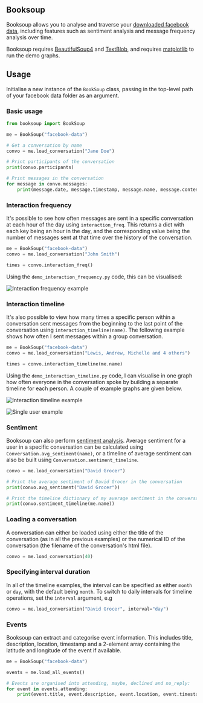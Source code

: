 ## Booksoup

Booksoup allows you to analyse and traverse your [downloaded facebook data](https://www.facebook.com/help/212802592074644?in_context), 
including features such as sentiment analysis and message frequency analysis over time.

Booksoup requires [BeautifulSoup4](https://www.crummy.com/software/BeautifulSoup/bs4/doc/) and [TextBlob](http://textblob.readthedocs.io/en/dev/), and requires [matplotlib](https://matplotlib.org/) to run the demo graphs.

## Usage

Initialise a new instance of the `BookSoup` class, passing in the top-level path of your facebook data folder as an argument.


### Basic usage

```python
from booksoup import BookSoup

me = BookSoup("facebook-data")

# Get a conversation by name
convo = me.load_conversation("Jane Doe")

# Print participants of the conversation
print(convo.participants)

# Print messages in the conversation
for message in convo.messages:
    print(message.date, message.timestamp, message.name, message.content)
```

### Interaction frequency
It's possible to see how often messages are sent in a specific conversation at each hour of the day using `interaction_freq`. This returns a dict with each key being an hour in the day, and the corresponding value being the number of messages sent at that time over the history of the conversation.
```python
me = BookSoup("facebook-data")
convo = me.load_conversation("John Smith")

times = convo.interaction_freq()
```

Using the `demo_interaction_frequency.py` code, this can be visualised:

![Interaction frequency example](https://i.imgur.com/cALmzb5.png)

### Interaction timeline

It's also possible to view how many times a specific person within a conversation sent messages from the beginning to the last point
of the conversation using `interaction_timeline(name)`. The following example shows how often I sent messages within a group conversation.

```python
me = BookSoup("facebook-data")
convo = me.load_conversation("Lewis, Andrew, Michelle and 4 others")

times = convo.interaction_timeline(me.name)
```

Using the `demo_interaction_timeline.py` code, I can visualise in one graph how often everyone in the conversation spoke by building a separate
timeline for each person. A couple of example graphs are given below.

![Interaction timeline example](https://i.imgur.com/7BP4GNi.png)

![Single user example](https://i.imgur.com/q6fAgVL.png)

### Sentiment

Booksoup can also perform [sentiment analysis](https://en.wikipedia.org/wiki/Sentiment_analysis). Average sentiment for a user in a specific conversation can be calculated using
`Conversation.avg_sentiment(name)`, or a timeline of average sentiment can also be built using `Conversation.sentiment_timeline`.

```python
convo = me.load_conversation("David Grocer")

# Print the average sentiment of David Grocer in the conversation
print(convo.avg_sentiment("David Grocer"))

# Print the timeline dictionary of my average sentiment in the conversation
print(convo.sentiment_timeline(me.name))

```

### Loading a conversation
A conversation can either be loaded using either the title of the conversation (as in all the previous examples) or the numerical
ID of the conversation (the filename of the conversation's html file).

```python
convo = me.load_conversation(40)
```

### Specifying interval duration

In all of the timeline examples, the interval can be specified as either `month` or `day`, with the default being `month`. To switch to daily intervals
for timeline operations, set the `interval` argument, e.g

```python
convo = me.load_conversation("David Grocer", interval="day")
```

### Events

Booksoup can extract and categorise event information. This includes title, description, location, timestamp and a 2-element array
containing the latitude and longitude of the event if available.

```python
me = BookSoup("facebook-data")

events = me.load_all_events()

# Events are organised into attending, maybe, declined and no_reply:
for event in events.attending:
    print(event.title, event.description, event.location, event.timestamp, event.latlon)
```
